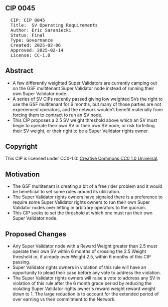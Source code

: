## CIP 0045

<pre>
  CIP: CIP 0045
  Title:  SV Operating Requirements
  Author: Eric Saraniecki
  Status: Final 
  Type: Governance 
  Created: 2025-02-06
  Approved: 2025-02-14
  License: CC-1.0
</pre>

## Abstract

* A few differently weighted Super Validators are currently camping out on the GSF multitenant Super Validator node instead of running their own Super Validator node..
* A series of SV CIPs recently passed giving low weighted SVs the right to use the GSF multitenant for 6 months, but many of those parties are not experienced operators, and the network wouldn’t benefit materially from forcing them to contract to run an SV node.
* This CIP proposes a 2.5 SV weight threshold above which an SV must begin to operate their own SV or their own SV node, or risk forfeiting their SV weight, or their right to be a Super Validator rights owner.

## Copyright

This CIP is licensed under CC0-1.0: [Creative Commons CC0 1.0 Universal](https://creativecommons.org/publicdomain/zero/1.0/).

## Motivation

* The GSF multitenant is creating a bit of a free rider problem and it would be beneficial to set some rules around its utilization.
* The Super Validator rights owners have signaled there is a preference to require some Super Validator rights owners to run their own Super Validator nodes over letting in arbitrary operators to the quorum.
* This CIP seeks to set the threshold at which one must run their own Super Validator node.

## Proposed Changes 

* Any Super Validator node with a Reward Weight greater than 2.5 must operate their own SV within 6 months of crossing the 2.5 Weight threshold or, if already over Weight 2.5, within 6 months of this CIP passing.
* Super Validator rights owners in violation of this rule will have an opportunity to plead their case before any vote to address the violation.
* The Super Validator rights owners will raise a vote to address any SV in violation of this rule after the 6 month grace period by reducing the violating Super Validator rights owner's reward weight reward weight down to 1. The large reduction is to account for the extended period of over earning vs their commitment to the Network.
